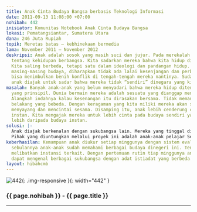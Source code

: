 ```yaml
---
title: Anak Cinta Budaya Bangsa berbasis Teknologi Informasi
date: 2011-09-13 11:08:00 +07:00
nohibah: 442
inisiator: Komunitas Notebook Anak Cinta Budaya Bangsa
lokasi: Pematangsiantar, Sumatera Utara
dana: 246 Juta Rupiah
topik: Meretas batas – kebhinekaan bermedia
lama: November 2011 – November 2012
deskripsi: Anak adalah sosok yang masih suci dan jujur. Pada merekalah diperkenalkan
  tentang kehidupan berbangsa. Kita sadarkan mereka bahwa kita hidup dialam yang plural.
  Kita saling berbeda, tetapi satu dalam ideologi dan pandangan hidup. Dengan memperkenalkan
  masing-masing budaya, diharapkan tidak ada lalai kesenjangan dan perbedaan yang
  bisa menimbulkan benih konflik di tengah-tengah mereka nantinya. Sudah waktunya
  anak diajak untuk sadar bahwa mereka tidak “sendiri” dinegara yang kita cintai ini.
masalah: Banyak anak-anak yang belum menyadari bahwa mereka hidup ditengah perbedaan
  yang prinsipil. Dunia bermain mereka adalah sesuatu yang dianggap menyenangkan.
  Alangkah indahnya kalau kesenangan itu dirasakan bersama. Tidak memandang latar
  belakang yang bebeda. Dengan keragaman yang kita miliki mereka akan saling lebih
  menyayang dan mencintai sesama. Disamping itu, anak lebih cenderung cinta pada budaya
  instan. Kita mengajak mereka untuk lebih cinta pada budaya sendiri yang bernilai
  lebih daripada budaya instan.
solusi: |-
  Anak diajak berkenalan dengan sukubangsa lain. Mereka yang tinggal di pulai-pulau lain. Bagaimana adat istiadat setempat, harus dijelaskan dengan menarik. Dengan keragaman adat budaya yang beragam ternyata membuat kita kaya akan budaya dan seni. Tidak hanya budaya instan saja yang menarik. Justru budaya negeri sendiri sangat menarik diminati orang luar. Anak diajak belajar tentang budaya negeri sendiri dengan mencontohkan beberapa adat budaya yang ada dinegeri ini.
  Pihak yang diuntungkan melalui proyek ini adalah anak-anak pelajar Sekolah Dasar di Pematangsiantar dengan ratio 25 orang tiap bulannya selama setahun berjalan.
keberhasilan: Kemampuan anak diukur setiap minggunya dengan sistem evaluasi. Dalam
  sebulannya anak-anak sudah memahami berbagai budaya dinegeri ini. Tentunya dengan
  melibatkan instansi terkait. Dengan pertemuan rutin tiap minggunya anak-anak sudah
  dapat mengenal berbagai sukubangsa dengan adat istiadat yang berbeda.
layout: hibahcmb
---
```


![442](/static/img/hibahcmb/442.png){: .img-responsive }{: width="442" }

### {{ page.nohibah }} - {{ page.title }}

---
